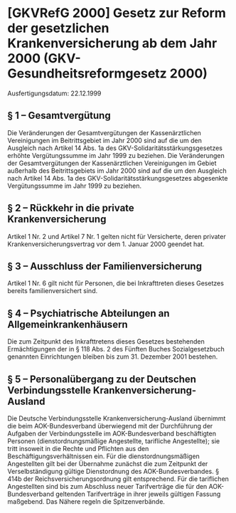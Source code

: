 # [GKVRefG 2000] Gesetz zur Reform der gesetzlichen Krankenversicherung ab dem Jahr 2000  (GKV-Gesundheitsreformgesetz 2000)

Ausfertigungsdatum: 22.12.1999

 

## § 1 – Gesamtvergütung

Die Veränderungen der Gesamtvergütungen der Kassenärztlichen Vereinigungen im Beitrittsgebiet im Jahr 2000 sind auf die um den Ausgleich nach Artikel 14 Abs. 1a des GKV-Solidaritätsstärkungsgesetzes erhöhte Vergütungssumme im Jahr 1999 zu beziehen. Die Veränderungen der Gesamtvergütungen der Kassenärztlichen Vereinigungen im Gebiet außerhalb des Beitrittsgebiets im Jahr 2000 sind auf die um den Ausgleich nach Artikel 14 Abs. 1a des GKV-Solidaritätsstärkungsgesetzes abgesenkte Vergütungssumme im Jahr 1999 zu beziehen.


## § 2 – Rückkehr in die private Krankenversicherung

Artikel 1 Nr. 2 und Artikel 7 Nr. 1 gelten nicht für Versicherte, deren privater Krankenversicherungsvertrag vor dem 1. Januar 2000 geendet hat.


## § 3 – Ausschluss der Familienversicherung

Artikel 1 Nr. 6 gilt nicht für Personen, die bei Inkrafttreten dieses Gesetzes bereits familienversichert sind.


## § 4 – Psychiatrische Abteilungen an Allgemeinkrankenhäusern

Die zum Zeitpunkt des Inkrafttretens dieses Gesetzes bestehenden Ermächtigungen der in § 118 Abs. 2 des Fünften Buches Sozialgesetzbuch genannten Einrichtungen bleiben bis zum 31. Dezember 2001 bestehen.


## § 5 – Personalübergang zu der Deutschen Verbindungsstelle Krankenversicherung-Ausland

Die Deutsche Verbindungsstelle Krankenversicherung-Ausland übernimmt die beim AOK-Bundesverband überwiegend mit der Durchführung der Aufgaben der Verbindungsstelle im AOK-Bundesverband beschäftigten Personen (dienstordnungsmäßige Angestellte, tarifliche Angestellte); sie tritt insoweit in die Rechte und Pflichten aus den Beschäftigungsverhältnissen ein. Für die dienstordnungsmäßigen Angestellten gilt bei der Übernahme zunächst die zum Zeitpunkt der Verselbständigung gültige Dienstordnung des AOK-Bundesverbandes. § 414b der Reichsversicherungsordnung gilt entsprechend. Für die tariflichen Angestellten sind bis zum Abschluss neuer Tarifverträge die für den AOK-Bundesverband geltenden Tarifverträge in ihrer jeweils gültigen Fassung maßgebend. Das Nähere regeln die Spitzenverbände.
